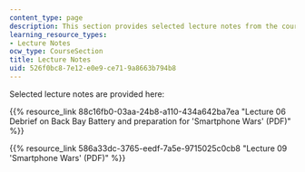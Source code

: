 ```yaml
---
content_type: page
description: This section provides selected lecture notes from the course.
learning_resource_types:
- Lecture Notes
ocw_type: CourseSection
title: Lecture Notes
uid: 526f0bc8-7e12-e0e9-ce71-9a8663b794b8
---
```


Selected lecture notes are provided here:

{{% resource_link 88c16fb0-03aa-24b8-a110-434a642ba7ea "Lecture 06 Debrief on Back Bay Battery and preparation for 'Smartphone Wars' (PDF)" %}}

{{% resource_link 586a33dc-3765-eedf-7a5e-9715025c0cb8 "Lecture 09 'Smartphone Wars' (PDF)" %}}